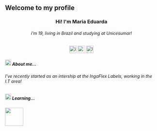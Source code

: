 ## Welcome to my profile 
<h3 align="center">Hi! I'm Maria Eduarda</h3>
<h6 align="center">i'm 19, living in Brazil and studying at Unicesumar!</h6>


<p align="center">
<a href = "https://instagram.com/_duudafs"><img width="24" height="24" src="https://img.icons8.com/color-pixels/32/instagram-new.png" alt="instagram-new"></a>
<a href = "mailto:dudascomparin@gmail.com"><img width="24" height="24" src="https://img.icons8.com/color-pixels/32/gmail-new.png" alt="gmail-new"></a>
<a href = "mailto:dudascomparin@gmail.com"><img width="24" height="24" src="https://img.icons8.com/color-pixels/32/linkedin.png" alt="linkedin"></a>
</p>
<h5 style="font-weight: bold;"><img width="20" height="20" src="https://img.icons8.com/color-pixels/32/peach.png" alt="peach">  About me...</h4>
<p text-align="center">
<h6>I've recently started as an intership at the IngaFlex Labels, working in the I.T area!</h6>
</p>
<h5 style="font-weight: bold;"><img width="20" height="20" src="https://img.icons8.com/color-pixels/32/cursor.png" alt="cursor"> Learning... </h4>
<div>
  <img src ="https://img.shields.io/badge/HTML5-E34F26?style=for-the-badge&logo=html5&logoColor=white" align="center" heigth="50" width="60">
</div>


